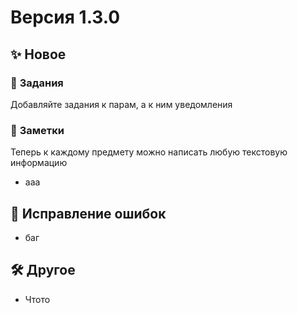 # **Версия 1.3.0**

## ✨ **Новое**

### 📄 **Задания**

Добавляйте задания к парам, а к ним уведомления

### 📝 **Заметки**

Теперь к каждому предмету можно написать любую текстовую информацию

- ааа

## 🐛 **Исправление ошибок**

- баг

## 🛠️ **Другое**

- Чтото
